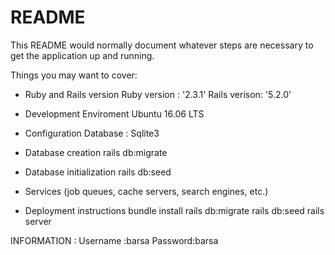 # README

This README would normally document whatever steps are necessary to get the
application up and running.

Things you may want to cover:

* Ruby and Rails version
Ruby version : '2.3.1'
Rails verison: '5.2.0'
* Development Enviroment
Ubuntu 16.06 LTS 

* Configuration
Database : Sqlite3

* Database creation
rails db:migrate

* Database initialization
rails db:seed

* Services (job queues, cache servers, search engines, etc.)

* Deployment instructions
bundle install
rails db:migrate
rails db:seed
rails server

INFORMATION :
Username :barsa
Password:barsa


